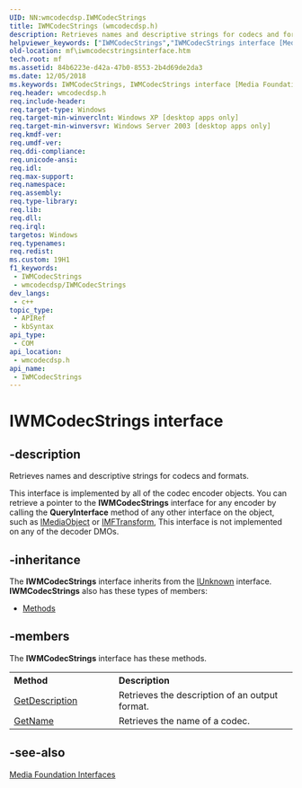 ```yaml
---
UID: NN:wmcodecdsp.IWMCodecStrings
title: IWMCodecStrings (wmcodecdsp.h)
description: Retrieves names and descriptive strings for codecs and formats.
helpviewer_keywords: ["IWMCodecStrings","IWMCodecStrings interface [Media Foundation]","IWMCodecStrings interface [Media Foundation]","described","codecapi.iwmcodecstringsinterface","mf.iwmcodecstringsinterface","wmcodecdsp/IWMCodecStrings"]
old-location: mf\iwmcodecstringsinterface.htm
tech.root: mf
ms.assetid: 84b6223e-d42a-47b0-8553-2b4d69de2da3
ms.date: 12/05/2018
ms.keywords: IWMCodecStrings, IWMCodecStrings interface [Media Foundation], IWMCodecStrings interface [Media Foundation],described, codecapi.iwmcodecstringsinterface, mf.iwmcodecstringsinterface, wmcodecdsp/IWMCodecStrings
req.header: wmcodecdsp.h
req.include-header: 
req.target-type: Windows
req.target-min-winverclnt: Windows XP [desktop apps only]
req.target-min-winversvr: Windows Server 2003 [desktop apps only]
req.kmdf-ver: 
req.umdf-ver: 
req.ddi-compliance: 
req.unicode-ansi: 
req.idl: 
req.max-support: 
req.namespace: 
req.assembly: 
req.type-library: 
req.lib: 
req.dll: 
req.irql: 
targetos: Windows
req.typenames: 
req.redist: 
ms.custom: 19H1
f1_keywords:
 - IWMCodecStrings
 - wmcodecdsp/IWMCodecStrings
dev_langs:
 - c++
topic_type:
 - APIRef
 - kbSyntax
api_type:
 - COM
api_location:
 - wmcodecdsp.h
api_name:
 - IWMCodecStrings
---
```


# IWMCodecStrings interface


## -description

Retrieves names and descriptive strings for codecs and formats.

This interface is implemented by all of the codec encoder objects. You can retrieve a pointer to the <b>IWMCodecStrings</b> interface for any encoder by calling the <b>QueryInterface</b> method of any other interface on the object, such as <a href="/previous-versions/windows/desktop/api/mediaobj/nn-mediaobj-imediaobject">IMediaObject</a> or <a href="/windows/desktop/api/mftransform/nn-mftransform-imftransform">IMFTransform</a>, This interface is not implemented on any of the decoder DMOs.

## -inheritance

The <b xmlns:loc="http://microsoft.com/wdcml/l10n">IWMCodecStrings</b> interface inherits from the <a href="/windows/desktop/api/unknwn/nn-unknwn-iunknown">IUnknown</a> interface. <b>IWMCodecStrings</b> also has these types of members:
<ul>
<li><a href="https://docs.microsoft.com/">Methods</a></li>
</ul>

## -members

The <b>IWMCodecStrings</b> interface has these methods.
<table class="members" id="memberListMethods">
<tr>
<th align="left" width="37%">Method</th>
<th align="left" width="63%">Description</th>
</tr>
<tr data="declared;">
<td align="left" width="37%">
<a href="/windows/desktop/api/wmcodecdsp/nf-wmcodecdsp-iwmcodecstrings-getdescription">GetDescription</a>
</td>
<td align="left" width="63%">
Retrieves the description of an output format.

</td>
</tr>
<tr data="declared;">
<td align="left" width="37%">
<a href="/windows/desktop/api/wmcodecdsp/nf-wmcodecdsp-iwmcodecstrings-getname">GetName</a>
</td>
<td align="left" width="63%">
Retrieves the name of a codec.

</td>
</tr>
</table>

## -see-also

<a href="/windows/desktop/medfound/media-foundation-interfaces">Media Foundation Interfaces</a>